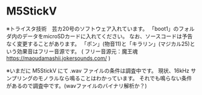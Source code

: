 # M5StickV

※トライスタ技術　芸カ20号のソフトウェア入れています。  「boot1」のフォルダ内のデータをmicroSDカードに入れてください。  なお、ソースコードは予告なく変更することがあります。
  「ポン」(物音11)と「キラリン」(マジカル25)という効果音はフリー音源です。  ( フリー音源元：魔王魂　https://maoudamashii.jokersounds.com/ )
   
※いまだに M5StickV にて .wav ファイルの条件は調査中です。  現状、16kHz サンプリングのモノラルなら鳴ることはわかっています。  それでも鳴らない条件があるので調査中です。(wavファイルのバイナリ解析か？)  
